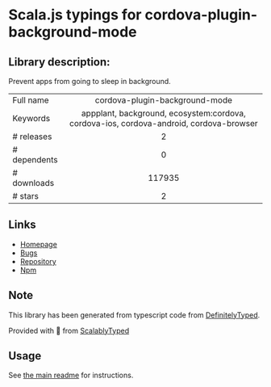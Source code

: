 
# Scala.js typings for cordova-plugin-background-mode


## Library description:
Prevent apps from going to sleep in background.

|                    |                 |
| ------------------ | :-------------: |
| Full name          | cordova-plugin-background-mode |
| Keywords           | appplant, background, ecosystem:cordova, cordova-ios, cordova-android, cordova-browser |
| # releases         | 2 |
| # dependents       | 0 |
| # downloads        | 117935 |
| # stars            | 2 |

## Links
- [Homepage](https://github.com/katzer/cordova-plugin-background-mode#readme)
- [Bugs](https://github.com/katzer/cordova-plugin-background-mode/issues)
- [Repository](https://github.com/katzer/cordova-plugin-background-mode)
- [Npm](https://www.npmjs.com/package/cordova-plugin-background-mode)
    


## Note
This library has been generated from typescript code from [DefinitelyTyped](https://definitelytyped.org).

Provided with :purple_heart: from [ScalablyTyped](https://github.com/oyvindberg/ScalablyTyped)

## Usage
See [the main readme](../../readme.md) for instructions.


